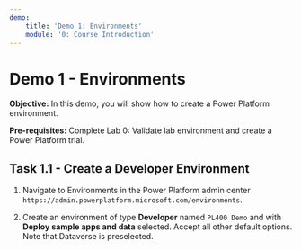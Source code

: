 ```yaml
---
demo:
    title: 'Demo 1: Environments'
    module: '0: Course Introduction'
---
```


# Demo 1 - Environments

**Objective:** In this demo, you will show how to create a Power Platform environment.

**Pre-requisites:** Complete Lab 0: Validate lab environment and create a Power Platform trial.

## Task 1.1 - Create a Developer Environment

1. Navigate to Environments in the Power Platform admin center `https://admin.powerplatform.microsoft.com/environments`.

1. Create an environment of type **Developer** named `PL400 Demo` and with **Deploy sample apps and data** selected. Accept all other default options. Note that Dataverse is preselected.
